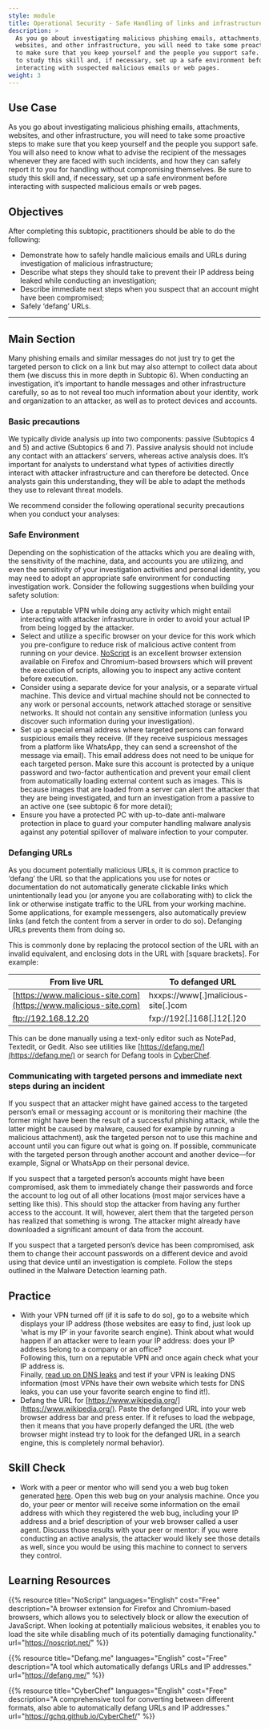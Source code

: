 ```yaml
---
style: module
title: Operational Security - Safe Handling of links and infrastructure
description: >
  As you go about investigating malicious phishing emails, attachments,
  websites, and other infrastructure, you will need to take some proactive steps
  to make sure that you keep yourself and the people you support safe. Be sure
  to study this skill and, if necessary, set up a safe environment before
  interacting with suspected malicious emails or web pages.
weight: 3
---
```


## Use Case

As you go about investigating malicious phishing emails, attachments, websites, and other infrastructure, you will need to take some proactive steps to make sure that you keep yourself and the people you support safe. You will also need to know what to advise the recipient of the messages whenever they are faced with such incidents, and how they can safely report it to you for handling without compromising themselves.
Be sure to study this skill and, if necessary, set up a safe environment before interacting with suspected malicious emails or web pages.

## Objectives

After completing this subtopic, practitioners should be able to do the following:

- Demonstrate how to safely handle malicious emails and URLs during investigation of malicious infrastructure;
- Describe what steps they should take to prevent their IP address being leaked while conducting an investigation;
- Describe immediate next steps when you suspect that an account might have been compromised;
- Safely ‘defang’ URLs.

---

## Main Section 

Many phishing emails and similar messages do not just try to get the targeted person to click on a link but may also attempt to collect data about them (we discuss this in more depth in Subtopic 6). When conducting an investigation, it’s important to handle messages and other infrastructure carefully, so as to not reveal too much information about your identity, work and organization to an attacker, as well as to protect devices and accounts.

### Basic precautions

We typically divide analysis up into two components: passive (Subtopics 4 and 5) and active (Subtopics 6 and 7). Passive analysis should not include any contact with an attackers’ servers, whereas active analysis does.
It’s important for analysts to understand what types of activities directly interact with attacker infrastructure and can therefore be detected. Once analysts gain this understanding, they will be able to adapt the methods they use to relevant threat models.

We recommend consider the following operational security precautions when you conduct your analyses:

### Safe Environment

Depending on the sophistication of the attacks which you are dealing with, the sensitivity of the machine, data, and accounts you are utilizing, and even the sensitivity of your investigation activities and personal identity, you may need to adopt an appropriate safe environment for conducting investigation work. Consider the following suggestions when building your safety solution:

- Use a reputable VPN while doing any activity which might entail interacting with attacker infrastructure in order to avoid your actual IP from being logged by the attacker.
- Select and utilize a specific browser on your device for this work which you pre-configure to reduce risk of malicious active content from running on your device. [NoScript](https://noscript.net/) is an excellent browser extension available on Firefox and Chromium-based browsers which will prevent the execution of scripts, allowing you to inspect any active content before execution.
- Consider using a separate device for your analysis, or a separate virtual machine. This device and virtual machine should not be connected to any work or personal accounts, network attached storage or sensitive networks. It should not contain any sensitive information (unless you discover such information during your investigation).
- Set up a special email address where targeted persons can forward suspicious emails they receive. (If they receive suspicious messages from a platform like WhatsApp, they can send a screenshot of the message via email). This email address does not need to be unique for each targeted person. Make sure this account is protected by a unique password and two-factor authentication and prevent your email client from automatically loading external content such as images. This is because images that are loaded from a server can alert the attacker that they are being investigated, and turn an investigation from a passive to an active one (see subtopic 6 for more detail);
- Ensure you have a protected PC with up-to-date anti-malware protection in place to guard your computer handling malware analysis against any potential spillover of malware infection to your computer.

### Defanging URLs

As you document potentially malicious URLs, it is common practice to ‘defang’ the URL so that the applications you use for notes or documentation do not automatically generate clickable links which unintentionally lead you (or anyone you are collaborating with) to click the link or otherwise instigate traffic to the URL from your working machine. Some applications, for example messengers, also automatically preview links (and fetch the content from a server in order to do so). Defanging URLs prevents them from doing so.

This is commonly done by replacing the protocol section of the URL with an invalid equivalent, and enclosing dots in the URL with [square brackets]. For example:

| From live URL                                                      | To defanged URL                   |
|--------------------------------------------------------------------|-----------------------------------|
| [https://www.malicious-site.com](https://www.malicious-site.com)   | hxxps://www[.]malicious-site[.]com |
| ftp://192.168.12.20                                                | fxp://192[.]168[.]12[.]20          |


This can be done manually using a text-only editor such as NotePad, Textedit, or Gedit. Also see utilities like [https://defang.me/](https://defang.me/) or search for Defang tools in [CyberChef](https://gchq.github.io/CyberChef).

### Communicating with targeted persons and immediate next steps during an incident

If you suspect that an attacker might have gained access to the targeted person’s email or messaging account or is monitoring their machine (the former might have been the result of a successful phishing attack, while the latter might be caused by malware, caused for example by running a malicious attachment), ask the targeted person not to use this machine and account until you can figure out what is going on. If possible, communicate with the targeted person through another account and another device—for example, Signal or WhatsApp on their personal device.

If you suspect that a targeted person’s accounts might have been compromised, ask them to immediately change their passwords and force the account to log out of all other locations (most major services have a setting like this). This should stop the attacker from having any further access to the account. It will, however, alert them that the targeted person has realized that something is wrong. The attacker might already have downloaded a significant amount of data from the account.

If you suspect that a targeted person’s device has been compromised, ask them to change their account passwords on a different device and avoid using that device until an investigation is complete. Follow the steps outlined in the Malware Detection learning path.

## Practice

- With your VPN turned off (if it is safe to do so), go to a website which displays your IP address (those websites are easy to find, just look up ‘what is my IP’ in your favorite search engine). Think about what would happen if an attacker were to learn your IP address: does your IP address belong to a company or an office? \
  Following this, turn on a reputable VPN and once again check what your IP address is. \
  Finally, [read up on DNS leaks](https://mullvad.net/en/help/all-about-dns-servers-and-privacy) and test if your VPN is leaking DNS information (most VPNs have their own website which tests for DNS leaks, you can use your favorite search engine to find it!).
- Defang the URL for [https://www.wikipedia.org/](https://www.wikipedia.org/). Paste the defanged URL into your web browser address bar and press enter. If it refuses to load the webpage, then it means that you have properly defanged the URL (the web browser might instead try to look for the defanged URL in a search engine, this is completely normal behavior).

## Skill Check

- Work with a peer or mentor who will send you a web bug token generated [here](https://canarytokens.org/generate#). Open this web bug on your analysis machine. Once you do, your peer or mentor will receive some information on the email address with which they registered the web bug, including your IP address and a brief description of your web browser called a user agent. Discuss those results with your peer or mentor: if you were conducting an active analysis, the attacker would likely see those details as well, since you would be using this machine to connect to servers they control.

## Learning Resources

{{% resource title="NoScript" languages="English" cost="Free" description="A browser extension for Firefox and Chromium-based browsers, which allows you to selectively block or allow the execution of JavaScript. When looking at potentially malicious websites, it enables you to load the site while disabling much of its potentially damaging functionality." url="https://noscript.net/" %}}

{{% resource title="Defang.me" languages="English" cost="Free" description="A tool which automatically defangs URLs and IP addresses." url="https://defang.me/" %}}

{{% resource title="CyberChef" languages="English" cost="Free" description="A comprehensive tool for converting between different formats, also able to automatically defang URLs and IP addresses." url="https://gchq.github.io/CyberChef/" %}}


